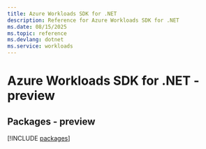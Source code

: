 ```yaml
---
title: Azure Workloads SDK for .NET
description: Reference for Azure Workloads SDK for .NET
ms.date: 08/15/2025
ms.topic: reference
ms.devlang: dotnet
ms.service: workloads
---
```

# Azure Workloads SDK for .NET - preview
## Packages - preview
[!INCLUDE [packages](workloads-index.md)]